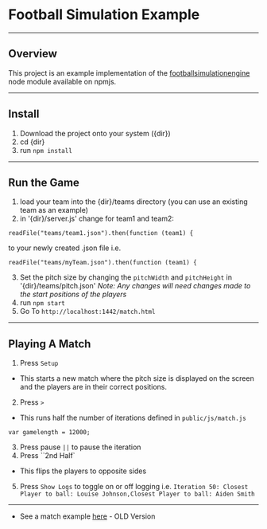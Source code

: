 # Football Simulation Example
---
## Overview
This project is an example implementation of the [footballsimulationengine](https://www.npmjs.com/package/footballsimulationengine) node module available on npmjs.

---
## Install
1. Download the project onto your system ({dir})
2. cd {dir}
3. run ``npm install``
---
## Run the Game
1. load your team into the {dir}/teams directory (you can use an existing team as an example)
2. in '{dir}/server.js' change for team1 and team2:
```
readFile("teams/team1.json").then(function (team1) {
```
to your newly created .json file i.e.
```
readFile("teams/myTeam.json").then(function (team1) {
```
3. Set the pitch size by changing the ``pitchWidth`` and ``pitchHeight`` in '{dir}/teams/pitch.json'
*Note: Any changes will need changes made to the start positions of the players*
4. run ``npm start``
5. Go To ``http://localhost:1442/match.html``
---
## Playing A Match
1. Press ``Setup``
- This starts a new match where the pitch size is displayed on the screen and the players are in their correct positions.
2. Press ``>``
- This runs half the number of iterations defined in `public/js/match.js`
```
var gamelength = 12000;
```
3. Press pause ``||`` to pause the iteration
4. Press ``2nd Half`
- This flips the players to opposite sides
5. Press ``Show Logs`` to toggle on or off logging
i.e. `Iteration 50: Closest Player to ball: Louise Johnson,Closest Player to ball: Aiden Smith`

---
* See a match example [here](https://youtu.be/yxTXFrAZCdY) - OLD Version